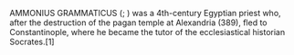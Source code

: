 AMMONIUS GRAMMATICUS (; ) was a 4th-century Egyptian priest who, after the destruction of the pagan temple at Alexandria (389), fled to Constantinople, where he became the tutor of the ecclesiastical historian Socrates.[1]
